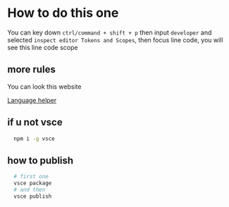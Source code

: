 # How to do this one

You can key down `ctrl/command + shift + p` then input `developer` and selected `inspect editor Tokens and Scopes`, then focus line code, you will see this line code scope

## more rules

You can look this website

[Language helper](https://www.sublimetext.com/docs/3/scope_naming.html#comment)

## if u not vsce

```bash
  npm i -g vsce
```

## how to publish

```bash
  # first one
  vsce package
  # and then
  vsce publish
```
